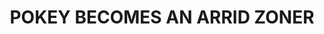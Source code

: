 ---
layout: comic
title: "POKEY BECOMES AN ARRID ZONER"
note: "BASED ON A REAL LIFE PIRATE-I-DO-ING!! HOORAY!"
comic:
- image: 25-a.gif
  alt: "Scene: A penguin is by the ocean"
- image: 25-b.gif
  alt: "Scene: A boat approaches"
- image: 25-c.gif
  alt: "Scene: The boat gets closer, Pokey is in the boat"
- image: 25-d.gif
  alt: "Scene: The boat nears the shore"
- image: 25-e.gif
  alt: "Scene: The boat lands, Pokey disembarks\nPokey Says: HELLO\nThe Penguin Says: HELLO"
- image: 25-f.gif
  alt: "The Penguin Asks: IST THEE BE A PIRATE"
- image: 25-g.gif
  alt: "Pokey Says: I DO!!!!!"
- image: 25-h.gif
  alt: "Everyone Says: HOORAY!!!!!!!!!!!!!!!!!!!!!!!!!!!!!!!!!!!!!!!!!!!!!!!!!!!!!!!!!!!!!!!!!!!!!!!!!!!!!!!!!!!!!!!"
---